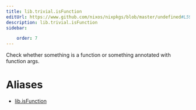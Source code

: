 ```yaml
---
title: lib.trivial.isFunction
editUrl: https://www.github.com/nixos/nixpkgs/blob/master/undefined#L598C16
description: lib.trivial.isFunction
sidebar:

    order: 7
---
```


Check whether something is a function or something
annotated with function args.


# Aliases

- [lib.isFunction](/nix-doc-comments/reference/lib/lib-isfunction)


